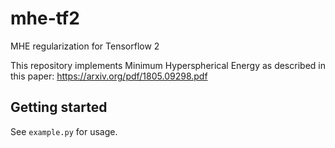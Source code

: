 # mhe-tf2
MHE regularization for Tensorflow 2

This repository implements Minimum Hyperspherical Energy as described in this paper: https://arxiv.org/pdf/1805.09298.pdf

## Getting started

See `example.py` for usage. 
